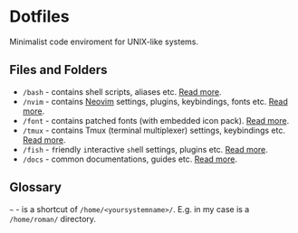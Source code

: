 # Dotfiles

Minimalist code enviroment for UNIX-like systems.

## Files and Folders

- `/bash` - contains shell scripts, aliases etc. [Read more](bash/README.md).
- `/nvim` - contains [Neovim](https://neovim.io/) settings, plugins, keybindings, fonts etc. [Read more](nvim/README.md).
- `/font` - contains patched fonts (with embedded icon pack). [Read more](fonts/README.md).
- `/tmux` - contains Tmux (terminal multiplexer) settings, keybindings etc. [Read more](tmux/README.md).
- `/fish` - `f`riendly `i`nteractive `sh`ell settings, plugins etc. [Read more](fish/README.md).
- `/docs` - common documentations, guides etc. [Read more](docs/).

## Glossary

`~` - is a shortcut of `/home/<yoursystemname>/`. E.g. in my case is a `/home/roman/` directory.

